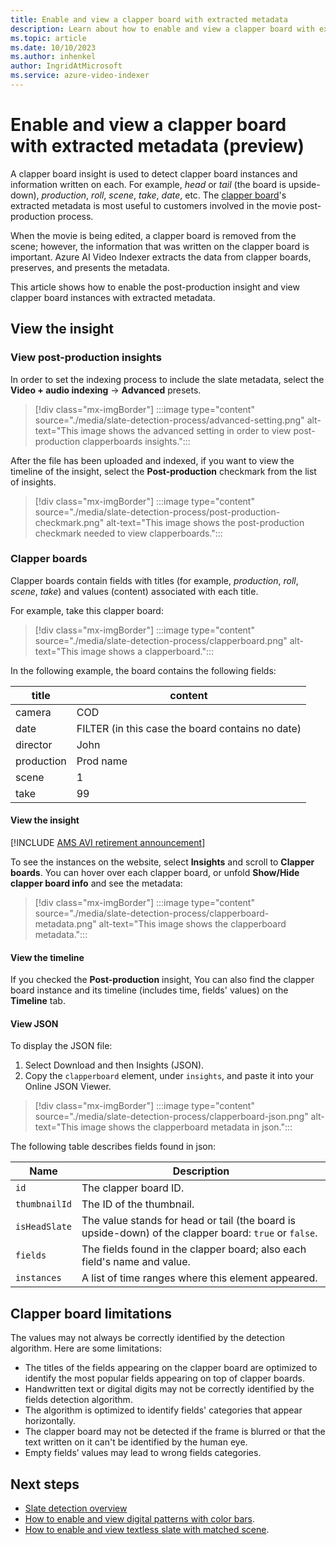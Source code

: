 ```yaml
---
title: Enable and view a clapper board with extracted metadata
description: Learn about how to enable and view a clapper board with extracted metadata.
ms.topic: article
ms.date: 10/10/2023
ms.author: inhenkel
author: IngridAtMicrosoft
ms.service: azure-video-indexer
---
```


# Enable and view a clapper board with extracted metadata (preview)

A clapper board insight is used to detect clapper board instances and information written on each. For example, *head* or *tail* (the board is upside-down), *production*, *roll*, *scene*, *take*, *date*, etc. The [clapper board](https://en.wikipedia.org/wiki/Clapperboard)'s extracted metadata is most useful to customers involved in the movie post-production process. 

When the movie is being edited, a clapper board is removed from the scene; however, the information that was written on the clapper board is important. Azure AI Video Indexer extracts the data from clapper boards, preserves, and presents the metadata. 

This article shows how to enable the post-production insight and view clapper board instances with extracted metadata.

## View the insight

### View post-production insights

In order to set the indexing process to include the slate metadata, select the **Video + audio indexing** -> **Advanced** presets.

> [!div class="mx-imgBorder"]
> :::image type="content" source="./media/slate-detection-process/advanced-setting.png" alt-text="This image shows the advanced setting in order to view post-production clapperboards insights.":::

After the file has been uploaded and indexed, if you want to view the timeline of the insight, select the **Post-production** checkmark from the list of insights.

> [!div class="mx-imgBorder"]
> :::image type="content" source="./media/slate-detection-process/post-production-checkmark.png" alt-text="This image shows the post-production checkmark needed to view clapperboards.":::

### Clapper boards

Clapper boards contain fields with titles (for example, *production*, *roll*, *scene*, *take*) and values (content) associated with each title. 

For example, take this clapper board:

> [!div class="mx-imgBorder"]
> :::image type="content" source="./media/slate-detection-process/clapperboard.png" alt-text="This image shows a clapperboard.":::

In the following example, the board contains the following fields:

|title|content|
|---|---|
|camera|COD|
|date|FILTER (in this case the board contains no date)|
|director|John|
|production|Prod name|
|scene|1|
|take|99|

#### View the insight

[!INCLUDE [AMS AVI retirement announcement](./includes/important-ams-retirement-avi-announcement.md)]

To see the instances on the website, select **Insights** and scroll to **Clapper boards**. You can hover over each clapper board, or unfold **Show/Hide clapper board info** and see the metadata:

> [!div class="mx-imgBorder"]
> :::image type="content" source="./media/slate-detection-process/clapperboard-metadata.png" alt-text="This image shows the clapperboard metadata.":::

#### View the timeline

If you checked the **Post-production** insight, You can also find the clapper board instance and its timeline (includes time, fields' values) on the **Timeline** tab.

#### View JSON

To display the JSON file: 

1. Select Download and then Insights (JSON).  
1. Copy the `clapperboard` element, under `insights`, and paste it into your Online JSON Viewer. 

> [!div class="mx-imgBorder"]
> :::image type="content" source="./media/slate-detection-process/clapperboard-json.png" alt-text="This image shows the clapperboard metadata in json.":::

The following table describes fields found in json:

|Name|Description|
|---|---|
|`id`|The clapper board ID.|
|`thumbnailId`|The ID of the thumbnail.|
|`isHeadSlate`|The value stands for head or tail (the board is upside-down) of the clapper board: `true` or `false`.|
|`fields`|The fields found in the clapper board; also each field's name and value.|
|`instances`|A list of time ranges where this element appeared.|

## Clapper board limitations

The values may not always be correctly identified by the detection algorithm. Here are some limitations:

- The titles of the fields appearing on the clapper board are optimized to identify the most popular fields appearing on top of clapper boards.  
- Handwritten text or digital digits may not be correctly identified by the fields detection algorithm.
- The algorithm is optimized to identify fields' categories that appear horizontally.  
- The clapper board may not be detected if the frame is blurred or that the text written on it can't be identified by the human eye.  
- Empty fields’ values may lead to wrong fields categories.  
<!-- If a part of a clapper board is hidden a value with the highest confidence is shown.  -->

## Next steps

* [Slate detection overview](slate-detection-insight.md)
* [How to enable and view digital patterns with color bars](digital-patterns-color-bars.md).
* [How to enable and view textless slate with matched scene](textless-slate-scene-matching.md).
